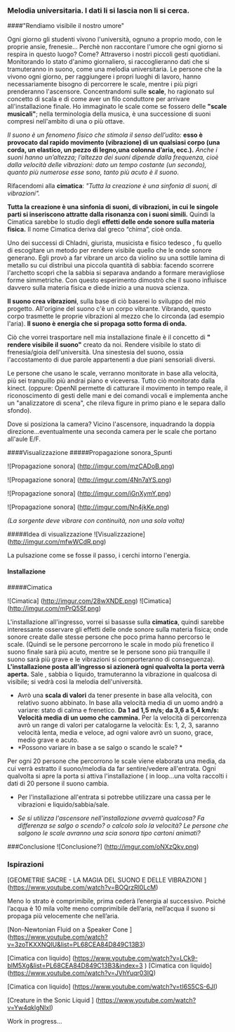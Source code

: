 ### Melodia universitaria.  I dati li si lascia non li si cerca.
####"Rendiamo visibile il nostro umore"

Ogni giorno gli studenti vivono l'università, ognuno a proprio modo, con le proprie ansie, frenesie... 
Perchè non raccontare l'umore che ogni giorno si respira in questo luogo? Come? Attraverso i nostri piccoli gesti 
quotidiani. 
Monitorando lo stato d'animo giornaliero, si raccoglieranno dati che si tramuteranno in suono, come una melodia universitaria. 
Le persone che la vivono ogni giorno, per raggiungere i propri luoghi di lavoro, hanno necessariamente bisogno 
di percorrere le scale, mentre i più pigri prenderanno l'ascensore. 
Concentrandomi sulle **scale**, ho ragionato sul concetto di scala e di come aver un filo conduttore per arrivare all'installazione finale. 
Ho immaginato le scale come se fossero delle **"scale musicali"**; nella terminologia della musica, è una successione di suoni compresi nell'ambito di una o più ottave.

*Il suono è un fenomeno fisico che stimola il senso dell’udito:* **esso è provocato dal rapido movimento (vibrazione) di un qualsiasi corpo (una corda, un elastico, un pezzo di legno,una colonna d’aria, ecc.).**
*Anche i suoni hanno un’altezza; l’altezza dei suoni dipende dalla frequenza, cioè dalla velocità delle vibrazioni: dato un tempo costante (un secondo), quanto più numerose esse sono, tanto più acuto è il suono.*

Rifacendomi alla **cimatica**: *"Tutta la creazione è una sinfonia di suoni, di vibrazioni".*

**Tutta la creazione è una sinfonia di suoni, di vibrazioni, in cui le singole parti si inseriscono attratte dalla risonanza con i suoni simili.**
Quindi la Cimatica sarebbe lo studio degli **effetti delle onde sonore sulla materia fisica.**
Il nome Cimatica deriva dal greco “chima”, cioè onda.

Uno dei successi di Chladni, giurista, musicista e fisico tedesco , fu quello di escogitare un metodo per rendere visibile quello che le onde sonore generano.
Egli provò a far vibrare un arco da violino su una sottile lamina di metallo su cui distribuì una piccola quantità 
di sabbia: facendo scorrere l'archetto scoprì che la sabbia si separava andando a formare meravigliose forme simmetriche. 
Con questo esperimento dimostrò che il suono influisce davvero sulla materia fisica e diede inizio a una nuova scienza. 

**Il suono crea vibrazioni**, sulla base di ciò baserei lo sviluppo del mio progetto. 
All'origine del suono c'è un corpo vibrante. Vibrando, questo corpo trasmette le proprie vibrazioni al mezzo che lo circonda (ad esempio l'aria). 
**Il suono è energia che si propaga sotto forma di onda.**

Ciò che vorrei trasportare nell mia installazione finale è il concetto di **" rendere visibile il suono"** creato da noi. Rendere visibile lo stato di frenesia/gioia dell'università. 
Una sinestesia del suono, ossia l'accostamento di due parole appartenenti a due piani sensoriali diversi. 

Le persone che usano le scale, verranno monitorate in base alla velocità, più sei tranquillo più andrai piano e viceversa. Tutto ciò monitorato dalla kinect. (oppure: OpenNI permette di catturare il movimento in tempo reale, il riconoscimento di gesti delle mani e dei comandi vocali e implementa anche un "analizzatore di scena", che rileva figure in primo piano e le separa dallo sfondo). 

Dove si posiziona la camera? Vicino l'ascensore, inquadrando la doppia direzione...eventualmente una seconda camera per le scale che portano all'aule E/F.

####Visualizzazione
#####Propagazione sonora_Spunti


![Propagazione sonora] (http://imgur.com/mzCADoB.png)


![Propagazione sonora] (http://imgur.com/4Nn7aYS.png)


![Propagazione sonora] (http://imgur.com/iGnXymY.png)


![Propagazione sonora] (http://imgur.com/Nn4jkKe.png) 


*(La sorgente deve vibrare con continuità, non una sola volta)*

#####Idea di visualizzazione 
![Visualizzazione] (http://imgur.com/mfwWCdR.png)

La pulsazione come se fosse il passo, i cerchi intorno l'energia. 

#### Installazione
#####Cimatica

![Cimatica] (http://imgur.com/28wXNDE.png)
![Cimatica] (http://imgur.com/mPrQ5Sf.png)

L'installazione all'ingresso, vorrei si basasse sulla **cimatica**, quindi sarebbe interessante osservare gli effetti delle onde sonore sulla materia fisica; onde sonore create dalle stesse persone che poco prima hanno percorso le scale. (Quindi se le persone percorrono le scale in modo più frenetico il suono finale sarà più acuto, mentre se le persone sono più tranquille il suono sarà più grave e le vibrazioni si comporteranno di conseguenza). 
**L'installazione posta all'ingresso si azionerà ogni qualvolta la porta verrà aperta.**
Sale , sabbia o liquido, tramuteranno la vibrazione in qualcosa di visibile; si vedrà così la melodia dell'università.

- Avrò una **scala di valori** da tener presente in base alla velocità, con relativo suono abbinato.
In base alla velocità media di un uomo andrò a variare: stato di calma e frenetico. 
**Da 1 ad 1,5 m/s; da 3,6 a 5,4 km/s: Velocità media di un uomo che cammina.**
Per la velocità di percorrenza avrò un range di valori per catalogarne la velocità: 
Es: 1, 2, 3, saranno velocità lenta, media e veloce, ad ogni valore avrò un suono, grace, medio grave e acuto. 
- *Possono variare in base a se salgo o scando le scale? *

Per ogni 20 persone che percorrono le scale viene elaborata una media, da cui verrà estratto il suono/melodia da far sentire/vedere all'entrata. Ogni qualvolta si apre la porta si attiva l'installazione ( in loop...una volta raccolti i dati di 20 persone il suono cambia. 

- Per l'installazione all'entrata si potrebbe utilizzare una cassa per le vibrazioni e liquido/sabbia/sale.

- *Se si utilizza l'ascensore nell'installazione avverrà qualcosa?
Fa differenza se salgo o scendo? o calcolo solo la velocità?
Le persone che salgono le scale avranno una scia sonora tipo cartoni animati?*

###Conclusione
![Conclusione?] (http://imgur.com/oNXzQkv.png)


### Ispirazioni

[GEOMETRIE SACRE - LA MAGIA DEL SUONO E DELLE VIBRAZIONI ] (https://www.youtube.com/watch?v=BOQrzRl0LcM)

Meno lo strato è comprimibile, prima cederà l’energia al successivo. Poiché l’acqua è 10 mila volte meno comprimibile dell’aria, nell’acqua il suono si propaga più velocemente che nell’aria.

[Non-Newtonian Fluid on a Speaker Cone ] (https://www.youtube.com/watch?v=3zoTKXXNQIU&list=PL68CEA84D849C13B3)

[Cimatica con liquido] (https://www.youtube.com/watch?v=LCk9-blM5Xg&list=PL68CEA84D849C13B3&index=3
)
[Cimatica con liquido] (https://www.youtube.com/watch?v=JVhYuqr03IQ)


[Cimatica con liquido] (https://www.youtube.com/watch?v=tI6S5CS-6JI)


[Creature in the Sonic Liquid ] (https://www.youtube.com/watch?v=Yw4qklgNIxI)


Work in progress...
